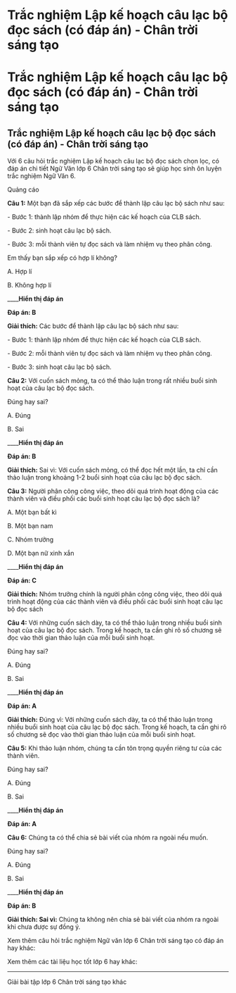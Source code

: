 # Trắc nghiệm Lập kế hoạch câu lạc bộ đọc sách (có đáp án) - Chân trời sáng tạo

# Trắc nghiệm Lập kế hoạch câu lạc bộ đọc sách (có đáp án) - Chân trời sáng tạo

## Trắc nghiệm Lập kế hoạch câu lạc bộ đọc sách (có đáp án) - Chân trời sáng tạo

Với 6 câu hỏi trắc nghiệm Lập kế hoạch câu lạc bộ đọc sách chọn lọc, có đáp án chi tiết Ngữ Văn lớp 6 Chân trời sáng tạo sẽ giúp học sinh ôn luyện trắc nghiệm Ngữ Văn 6.

Quảng cáo

**Câu 1:** Một bạn đã sắp xếp các bước để thành lập câu lạc bộ sách như sau: 

\- Bước 1: thành lập nhóm để thực hiện các kế hoạch của CLB sách.

\- Bước 2: sinh hoạt câu lạc bộ sách.

\- Bước 3: mỗi thành viên tự đọc sách và làm nhiệm vụ theo phân công.

Em thấy bạn sắp xếp có hợp lí không?

A. Hợp lí

B. Không hợp lí

____**Hiển thị đáp án**

**Đáp án: B**

**Giải thích:** Các bước để thành lập câu lạc bộ sách như sau:

\- Bước 1: thành lập nhóm để thực hiện các kế hoạch của CLB sách.

\- Bước 2: mỗi thành viên tự đọc sách và làm nhiệm vụ theo phân công.

\- Bước 3: sinh hoạt câu lạc bộ sách.

**Câu 2:** Với cuốn sách mỏng, ta có thể thảo luận trong rất nhiều buổi sinh hoạt của câu lạc bộ đọc sách. 

Đúng hay sai?

A. Đúng

B. Sai

____**Hiển thị đáp án**

**Đáp án: B**

**Giải thích:** Sai vì: Với cuốn sách mỏng, có thể đọc hết một lần, ta chỉ cần thảo luận trong khoảng 1-2 buổi sinh hoạt của câu lạc bộ đọc sách.

**Câu 3:** Người phân công công việc, theo dõi quá trình hoạt động của các thành viên và điều phối các buổi sinh hoạt câu lạc bộ đọc sách là? 

A. Một bạn bất kì

B. Một bạn nam

C. Nhóm trưởng

D. Một bạn nữ xinh xắn

____**Hiển thị đáp án**

**Đáp án: C**

**Giải thích:** Nhóm trưởng chính là người phân công công việc, theo dõi quá trình hoạt động của các thành viên và điều phối các buổi sinh hoạt câu lạc bộ đọc sách

**Câu 4:** Với những cuốn sách dày, ta có thể thảo luận trong nhiều buổi sinh hoạt của câu lạc bộ đọc sách. Trong kế hoạch, ta cần ghi rõ số chương sẽ đọc vào thời gian thảo luận của mỗi buổi sinh hoạt. 

Đúng hay sai?

A. Đúng

B. Sai

____**Hiển thị đáp án**

**Đáp án: A**

**Giải thích:** Đúng vì: Với những cuốn sách dày, ta có thể thảo luận trong nhiều buổi sinh hoạt của câu lạc bộ đọc sách. Trong kế hoạch, ta cần ghi rõ số chương sẽ đọc vào thời gian thảo luận của mỗi buổi sinh hoạt.

**Câu 5:** Khi thảo luận nhóm, chúng ta cần tôn trọng quyền riêng tư của các thành viên. 

Đúng hay sai?

A. Đúng

B. Sai

____**Hiển thị đáp án**

**Đáp án: A**

**Câu 6:** Chúng ta có thể chia sẻ bài viết của nhóm ra ngoài nếu muốn. 

Đúng hay sai?

A. Đúng

B. Sai

____**Hiển thị đáp án**

**Đáp án: B**

**Giải thích: Sai vì:** Chúng ta không nên chia sẻ bài viết của nhóm ra ngoài khi chưa được sự đồng ý.

Xem thêm câu hỏi trắc nghiệm Ngữ văn lớp 6 Chân trời sáng tạo có đáp án hay khác:

Xem thêm các tài liệu học tốt lớp 6 hay khác:

* * *

Giải bài tập lớp 6 Chân trời sáng tạo khác

